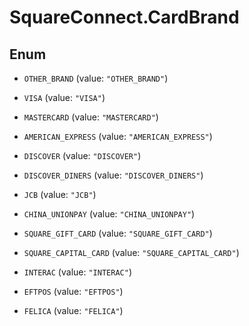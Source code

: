 # SquareConnect.CardBrand

## Enum


* `OTHER_BRAND` (value: `"OTHER_BRAND"`)

* `VISA` (value: `"VISA"`)

* `MASTERCARD` (value: `"MASTERCARD"`)

* `AMERICAN_EXPRESS` (value: `"AMERICAN_EXPRESS"`)

* `DISCOVER` (value: `"DISCOVER"`)

* `DISCOVER_DINERS` (value: `"DISCOVER_DINERS"`)

* `JCB` (value: `"JCB"`)

* `CHINA_UNIONPAY` (value: `"CHINA_UNIONPAY"`)

* `SQUARE_GIFT_CARD` (value: `"SQUARE_GIFT_CARD"`)

* `SQUARE_CAPITAL_CARD` (value: `"SQUARE_CAPITAL_CARD"`)

* `INTERAC` (value: `"INTERAC"`)

* `EFTPOS` (value: `"EFTPOS"`)

* `FELICA` (value: `"FELICA"`)


